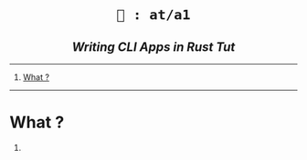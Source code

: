 <h1 align="center"><code> 🔖 : at/a1 </code></h1>
<h2 align="center"><i> Writing CLI Apps in Rust Tut </i></h2>

----
1. [What ?](#what-)

----

# What ?

1. 
